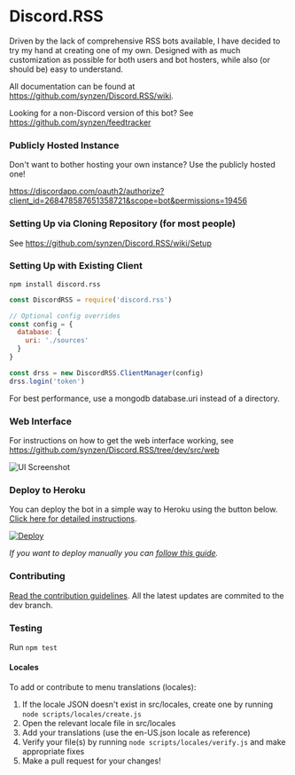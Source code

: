 # Discord.RSS
Driven by the lack of comprehensive RSS bots available, I have decided to try my hand at creating one of my own. Designed with as much customization as possible for both users and bot hosters, while also (or should be) easy to understand.

All documentation can be found at https://github.com/synzen/Discord.RSS/wiki.

Looking for a non-Discord version of this bot? See https://github.com/synzen/feedtracker

### Publicly Hosted Instance

Don't want to bother hosting your own instance? Use the publicly hosted one!

https://discordapp.com/oauth2/authorize?client_id=268478587651358721&scope=bot&permissions=19456

### Setting Up via Cloning Repository (for most people)

See https://github.com/synzen/Discord.RSS/wiki/Setup

### Setting Up with Existing Client


```
npm install discord.rss
```

```js
const DiscordRSS = require('discord.rss')

// Optional config overrides
const config = {
  database: {
    uri: './sources'
  }
}

const drss = new DiscordRSS.ClientManager(config)
drss.login('token')
```
For best performance, use a mongodb database.uri instead of a directory.


### Web Interface

For instructions on how to get the web interface working, see https://github.com/synzen/Discord.RSS/tree/dev/src/web

![UI Screenshot](https://i.imgur.com/CD8mbRh.png)

### Deploy to Heroku

You can deploy the bot in a simple way to Heroku using the button below. [Click here for detailed instructions](https://github.com/synzen/Discord.RSS/issues/45).

[![Deploy](https://www.herokucdn.com/deploy/button.svg)](https://heroku.com/deploy)

*If you want to deploy manually you can [follow this guide](https://github.com/synzen/Discord.RSS/issues/95).*

### Contributing

[Read the contribution guidelines](https://github.com/synzen/Discord.RSS/blob/master/CONTRIBUTING.md). All the latest updates are commited to the dev branch. 

### Testing

Run `npm test`

#### Locales

To add or contribute to menu translations (locales):

1. If the locale JSON doesn't exist in src/locales, create one by running `node scripts/locales/create.js`
2. Open the relevant locale file in src/locales
3. Add your translations (use the en-US.json locale as reference)
4. Verify your file(s) by running `node scripts/locales/verify.js` and make appropriate fixes
4. Make a pull request for your changes!
